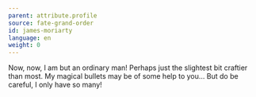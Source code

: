 ```yaml
---
parent: attribute.profile
source: fate-grand-order
id: james-moriarty
language: en
weight: 0
---
```


Now, now, I am but an ordinary man!
Perhaps just the slightest bit craftier than most.
My magical bullets may be of some help to you… But do be careful, I only have so many!
